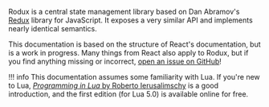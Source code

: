 Rodux is a central state management library based on Dan Abramov's [Redux](http://redux.js.org/) library for JavaScript. It exposes a very similar API and implements nearly identical semantics.

This documentation is based on the structure of React's documentation, but is a work in progress. Many things from React also apply to Rodux, but if you find anything missing or incorrect, [open an issue on GitHub](https://github.com/Roblox/Rodux/issues)!

!!! info
	This documentation assumes some familiarity with Lua. If you're new to Lua, [*Programming in Lua* by Roberto Ierusalimschy](https://www.lua.org/pil/) is a good introduction, and the first edition (for Lua 5.0) is available online for free.